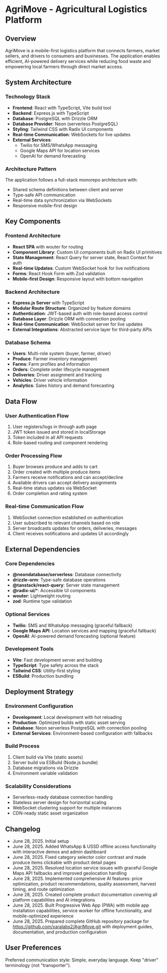 # AgriMove - Agricultural Logistics Platform

## Overview

AgriMove is a mobile-first logistics platform that connects farmers, market sellers, and drivers to consumers and businesses. The application enables efficient, AI-powered delivery services while reducing food waste and empowering local farmers through direct market access.

## System Architecture

### Technology Stack
- **Frontend**: React with TypeScript, Vite build tool
- **Backend**: Express.js with TypeScript
- **Database**: PostgreSQL with Drizzle ORM
- **Database Provider**: Neon (serverless PostgreSQL)
- **Styling**: Tailwind CSS with Radix UI components
- **Real-time Communication**: WebSockets for live updates
- **External Services**: 
  - Twilio for SMS/WhatsApp messaging
  - Google Maps API for location services
  - OpenAI for demand forecasting

### Architecture Pattern
The application follows a full-stack monorepo architecture with:
- Shared schema definitions between client and server
- Type-safe API communication
- Real-time data synchronization via WebSockets
- Responsive mobile-first design

## Key Components

### Frontend Architecture
- **React SPA** with wouter for routing
- **Component Library**: Custom UI components built on Radix UI primitives
- **State Management**: React Query for server state, React Context for auth
- **Real-time Updates**: Custom WebSocket hook for live notifications
- **Forms**: React Hook Form with Zod validation
- **Mobile-first Design**: Responsive layout with bottom navigation

### Backend Architecture
- **Express.js Server** with TypeScript
- **Modular Route Structure**: Organized by feature domains
- **Authentication**: JWT-based auth with role-based access control
- **Database Layer**: Drizzle ORM with connection pooling
- **Real-time Communication**: WebSocket server for live updates
- **External Integrations**: Abstracted service layer for third-party APIs

### Database Schema
- **Users**: Multi-role system (buyer, farmer, driver)
- **Produce**: Farmer inventory management
- **Farms**: Farm profiles and information
- **Orders**: Complete order lifecycle management
- **Deliveries**: Driver assignment and tracking
- **Vehicles**: Driver vehicle information
- **Analytics**: Sales history and demand forecasting

## Data Flow

### User Authentication Flow
1. User registers/logs in through auth page
2. JWT token issued and stored in localStorage
3. Token included in all API requests
4. Role-based routing and component rendering

### Order Processing Flow
1. Buyer browses produce and adds to cart
2. Order created with multiple produce items
3. Farmers receive notifications and can accept/decline
4. Available drivers can accept delivery assignments
5. Real-time status updates via WebSocket
6. Order completion and rating system

### Real-time Communication Flow
1. WebSocket connection established on authentication
2. User subscribed to relevant channels based on role
3. Server broadcasts updates for orders, deliveries, messages
4. Client receives notifications and updates UI accordingly

## External Dependencies

### Core Dependencies
- **@neondatabase/serverless**: Database connectivity
- **drizzle-orm**: Type-safe database operations
- **@tanstack/react-query**: Server state management
- **@radix-ui/***: Accessible UI components
- **wouter**: Lightweight routing
- **zod**: Runtime type validation

### Optional Services
- **Twilio**: SMS and WhatsApp messaging (graceful fallback)
- **Google Maps API**: Location services and mapping (graceful fallback)
- **OpenAI**: AI-powered demand forecasting (optional feature)

### Development Tools
- **Vite**: Fast development server and building
- **TypeScript**: Type safety across the stack
- **Tailwind CSS**: Utility-first styling
- **ESBuild**: Production bundling

## Deployment Strategy

### Environment Configuration
- **Development**: Local development with hot reloading
- **Production**: Optimized builds with static asset serving
- **Database**: Neon serverless PostgreSQL with connection pooling
- **External Services**: Environment-based configuration with fallbacks

### Build Process
1. Client build via Vite (static assets)
2. Server build via ESBuild (Node.js bundle)
3. Database migrations via Drizzle
4. Environment variable validation

### Scalability Considerations
- Serverless-ready database connection handling
- Stateless server design for horizontal scaling
- WebSocket clustering support for multiple instances
- CDN-ready static asset organization

## Changelog
- June 28, 2025. Initial setup
- June 28, 2025. Added WhatsApp & USSD offline access functionality with interactive demos and admin dashboard
- June 28, 2025. Fixed category selector color contrast and made produce items clickable with product detail pages
- June 28, 2025. Resolved location service issues with graceful Google Maps API fallbacks and improved geolocation handling
- June 28, 2025. Implemented comprehensive AI features: price optimization, product recommendations, quality assessment, harvest timing, and route optimization
- June 28, 2025. Created complete product documentation covering all platform capabilities and AI integrations
- June 28, 2025. Built Progressive Web App (PWA) with mobile app installation capabilities, service worker for offline functionality, and mobile-optimized experience
- June 28, 2025. Prepared complete GitHub repository package for https://github.com/xaralabs2/AgriMove.git with deployment guides, documentation, and production configuration

## User Preferences

Preferred communication style: Simple, everyday language.
Keep "driver" terminology (not "transporter").